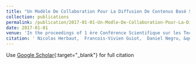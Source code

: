 ```yaml
---
title: "Un Modèle De Collaboration Pour La Diffusion De Contenus Basé Sur L’utilisation De La Blockchain"
collection: publications
permalink: /publication/2017-01-01-Un-Modle-De-Collaboration-Pour-La-Diffusion-De-Contenus-Bas-Sur-Lutilisation-De-La-Blockchain
date: 2017-01-01
venue: 'In the proceedings of 1 ère Conférence Scientifique sur les Technologies de Registres Distribués'
citation: ' Nicolas Herbaut,  Francois-Vivien Guiot,  Daniel Negru, &quot;Un Modèle De Collaboration Pour La Diffusion De Contenus Basé Sur L’utilisation De La Blockchain.&quot; In the proceedings of 1 ère Conférence Scientifique sur les Technologies de Registres Distribués, 2017.'
---
```

Use [Google Scholar](https://scholar.google.com/scholar?q=Un+Modèle+De+Collaboration+Pour+La+Diffusion+De+Contenus+Basé+Sur+L’utilisation+De+La+Blockchain){:target="_blank"} for full citation
